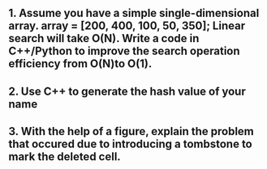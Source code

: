 ## 1. Assume you have a simple single-dimensional array. array = [200, 400, 100, 50, 350]; Linear search will take O(N). Write a code in C++/Python to improve the search operation efficiency from O(N)to O(1).

## 2. Use C++ to generate the hash value of your name

## 3. With the help of a figure, explain the problem that occured due to introducing a tombstone to mark the deleted cell.
